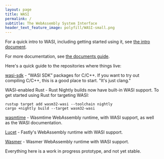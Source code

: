 ```yaml
---
layout: page
title: WASI
permalink: /
subtitle: The WebAssembly System Interface
header_text_feature_image: polyfill/WASI-small.png
---
```


For a quick intro to WASI, including getting started using it, see [the intro document](https://github.com/CraneStation/wasmtime/blob/master/docs/WASI-intro.md).

For more documentation, see [the documents guide](https://github.com/CraneStation/wasmtime/blob/master/docs/WASI-documents.md).

Here's a quick guide to the repositories where things live:

[wasi-sdk](https://github.com/CraneStation/wasi-sdk) - “WASI SDK” packages for C/C++. If you want to try out compiling C/C++, this is a good place to start. "It's just clang."

WASI-enabled Rust - Rust Nightly builds now have built-in WASI support. To get started using Rust for targeting WASI:

```
rustup target add wasm32-wasi --toolchain nightly
cargo +nightly build --target wasm32-wasi
```

[wasmtime](https://github.com/CraneStation/wasmtime/) - Wasmtime WebAssembly runtime, with WASI support, as well as the WASI documentation.

[Lucet](https://github.com/fastly/lucet/) - Fastly's WebAssembly runtime with WASI support.

[Wasmer](https://github.com/wasmerio/wasmer/) - Wasmer WebAssembly runtime with WASI support.

Everything here is a work in progress prototype, and not yet stable.
